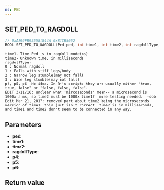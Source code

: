 ```yaml
---
ns: PED
---
```

## SET_PED_TO_RAGDOLL

```c
// 0xAE99FB955581844A 0x83CB5052
BOOL SET_PED_TO_RAGDOLL(Ped ped, int time1, int time2, int ragdollType, BOOL p4, BOOL p5, BOOL p6);
```

```
time1- Time Ped is in ragdoll mode(ms)  
time2- Unknown time, in milliseconds  
ragdollType-  
0 : Normal ragdoll  
1 : Falls with stiff legs/body  
2 : Narrow leg stumble(may not fall)  
3 : Wide leg stumble(may not fall)  
p4, p5, p6- No idea. In R*'s scripts they are usually either "true, true, false" or "false, false, false".  
EDIT 3/11/16: unclear what 'mircoseconds' mean-- a microsecond is 1000x a ms, so time2 must be 1000x time1?  more testing needed.  -sob  
Edit Mar 21, 2017: removed part about time2 being the microseconds version of time1. this just isn't correct. time2 is in milliseconds, and time1 and time2 don't seem to be connected in any way.  
```

## Parameters
* **ped**: 
* **time1**: 
* **time2**: 
* **ragdollType**: 
* **p4**: 
* **p5**: 
* **p6**: 

## Return value
